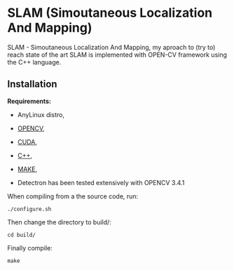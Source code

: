 # SLAM (Simoutaneous Localization And Mapping) 

SLAM - Simoutaneous Localization And Mapping, my aproach to (try to) reach state of the art
SLAM is implemented with OPEN-CV framework using the C++ language.

## Installation

**Requirements:**
 - AnyLinux distro,  
 - [OPENCV](https://opencv.org/),
 - [CUDA](https://developer.nvidia.com/cuda-downloads),
 - [C++](http://www.cplusplus.com/),
 - [MAKE](https://cmake.org/),

- Detectron has been tested extensively with OPENCV 3.4.1 


When compiling from a the source code, run:

    ./configure.sh 
	
Then change the directory to build/: 

	cd build/

Finally compile: 

	make



